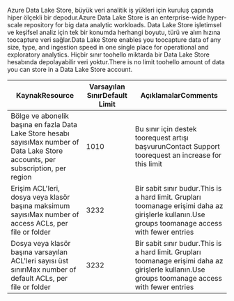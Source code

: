 <span data-ttu-id="396a9-101">Azure Data Lake Store, büyük veri analitik iş yükleri için kuruluş çapında hiper ölçekli bir depodur.</span><span class="sxs-lookup"><span data-stu-id="396a9-101">Azure Data Lake Store is an enterprise-wide hyper-scale repository for big data analytic workloads.</span></span> <span data-ttu-id="396a9-102">Data Lake Store işletimsel ve keşifsel analiz için tek bir konumda herhangi boyutu, türü ve alım hızına toocapture veri sağlar.</span><span class="sxs-lookup"><span data-stu-id="396a9-102">Data Lake Store enables you toocapture data of any size, type, and ingestion speed in one single place for operational and exploratory analytics.</span></span> <span data-ttu-id="396a9-103">Hiçbir sınır toohello miktarda bir Data Lake Store hesabında depolayabilir veri yoktur.</span><span class="sxs-lookup"><span data-stu-id="396a9-103">There is no limit toohello amount of data you can store in a Data Lake Store account.</span></span>

| <span data-ttu-id="396a9-104">**Kaynak**</span><span class="sxs-lookup"><span data-stu-id="396a9-104">**Resource**</span></span> | <span data-ttu-id="396a9-105">**Varsayılan Sınır**</span><span class="sxs-lookup"><span data-stu-id="396a9-105">**Default Limit**</span></span> | <span data-ttu-id="396a9-106">**Açıklamalar**</span><span class="sxs-lookup"><span data-stu-id="396a9-106">**Comments**</span></span> |
| --- | --- | --- |
| <span data-ttu-id="396a9-107">Bölge ve abonelik başına en fazla Data Lake Store hesabı sayısı</span><span class="sxs-lookup"><span data-stu-id="396a9-107">Max number of Data Lake Store accounts, per subscription, per region</span></span> |<span data-ttu-id="396a9-108">10</span><span class="sxs-lookup"><span data-stu-id="396a9-108">10</span></span> | <span data-ttu-id="396a9-109">Bu sınır için destek toorequest artışı başvurun</span><span class="sxs-lookup"><span data-stu-id="396a9-109">Contact Support toorequest an increase for this limit</span></span> |
| <span data-ttu-id="396a9-110">Erişim ACL'leri, dosya veya klasör başına maksimum sayısı</span><span class="sxs-lookup"><span data-stu-id="396a9-110">Max number of access ACLs, per file or folder</span></span> |<span data-ttu-id="396a9-111">32</span><span class="sxs-lookup"><span data-stu-id="396a9-111">32</span></span> | <span data-ttu-id="396a9-112">Bir sabit sınır budur.</span><span class="sxs-lookup"><span data-stu-id="396a9-112">This is a hard limit.</span></span> <span data-ttu-id="396a9-113">Grupları toomanage erişimi daha az girişlerle kullanın.</span><span class="sxs-lookup"><span data-stu-id="396a9-113">Use groups toomanage access with fewer entries</span></span> |
| <span data-ttu-id="396a9-114">Dosya veya klasör başına varsayılan ACL'leri sayısı üst sınırı</span><span class="sxs-lookup"><span data-stu-id="396a9-114">Max number of default ACLs, per file or folder</span></span> |<span data-ttu-id="396a9-115">32</span><span class="sxs-lookup"><span data-stu-id="396a9-115">32</span></span> | <span data-ttu-id="396a9-116">Bir sabit sınır budur.</span><span class="sxs-lookup"><span data-stu-id="396a9-116">This is a hard limit.</span></span> <span data-ttu-id="396a9-117">Grupları toomanage erişimi daha az girişlerle kullanın.</span><span class="sxs-lookup"><span data-stu-id="396a9-117">Use groups toomanage access with fewer entries</span></span> |

